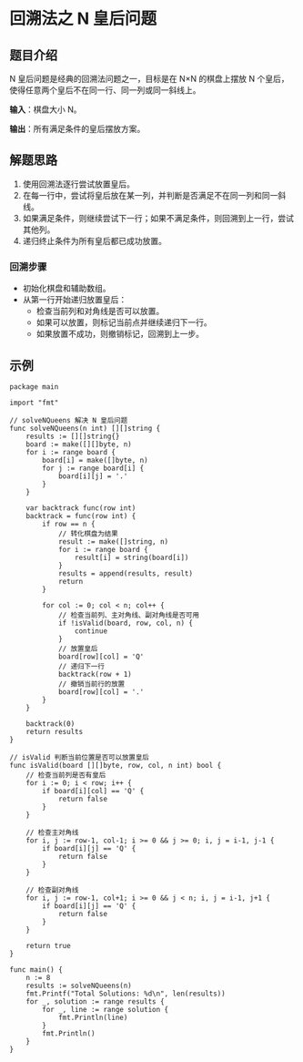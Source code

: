 # 回溯法之 N 皇后问题

## 题目介绍

N 皇后问题是经典的回溯法问题之一，目标是在 N×N 的棋盘上摆放 N 个皇后，使得任意两个皇后不在同一行、同一列或同一斜线上。

**输入**：棋盘大小 N。

**输出**：所有满足条件的皇后摆放方案。

## 解题思路

1. 使用回溯法逐行尝试放置皇后。
2. 在每一行中，尝试将皇后放在某一列，并判断是否满足不在同一列和同一斜线。
3. 如果满足条件，则继续尝试下一行；如果不满足条件，则回溯到上一行，尝试其他列。
4. 递归终止条件为所有皇后都已成功放置。

### 回溯步骤

- 初始化棋盘和辅助数组。
- 从第一行开始递归放置皇后：
  - 检查当前列和对角线是否可以放置。
  - 如果可以放置，则标记当前点并继续递归下一行。
  - 如果放置不成功，则撤销标记，回溯到上一步。

## 示例

```golang
package main

import "fmt"

// solveNQueens 解决 N 皇后问题
func solveNQueens(n int) [][]string {
    results := [][]string{}
    board := make([][]byte, n)
    for i := range board {
        board[i] = make([]byte, n)
        for j := range board[i] {
            board[i][j] = '.'
        }
    }

    var backtrack func(row int)
    backtrack = func(row int) {
        if row == n {
            // 转化棋盘为结果
            result := make([]string, n)
            for i := range board {
                result[i] = string(board[i])
            }
            results = append(results, result)
            return
        }

        for col := 0; col < n; col++ {
            // 检查当前列、主对角线、副对角线是否可用
            if !isValid(board, row, col, n) {
                continue
            }
            // 放置皇后
            board[row][col] = 'Q'
            // 递归下一行
            backtrack(row + 1)
            // 撤销当前行的放置
            board[row][col] = '.'
        }
    }

    backtrack(0)
    return results
}

// isValid 判断当前位置是否可以放置皇后
func isValid(board [][]byte, row, col, n int) bool {
    // 检查当前列是否有皇后
    for i := 0; i < row; i++ {
        if board[i][col] == 'Q' {
            return false
        }
    }

    // 检查主对角线
    for i, j := row-1, col-1; i >= 0 && j >= 0; i, j = i-1, j-1 {
        if board[i][j] == 'Q' {
            return false
        }
    }

    // 检查副对角线
    for i, j := row-1, col+1; i >= 0 && j < n; i, j = i-1, j+1 {
        if board[i][j] == 'Q' {
            return false
        }
    }

    return true
}

func main() {
    n := 8
    results := solveNQueens(n)
    fmt.Printf("Total Solutions: %d\n", len(results))
    for _, solution := range results {
        for _, line := range solution {
            fmt.Println(line)
        }
        fmt.Println()
    }
}
```
